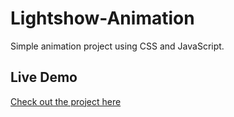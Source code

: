 # Lightshow-Animation
Simple animation project using CSS and JavaScript.

## Live Demo
[Check out the project here](https://canadiancoder.ca)
